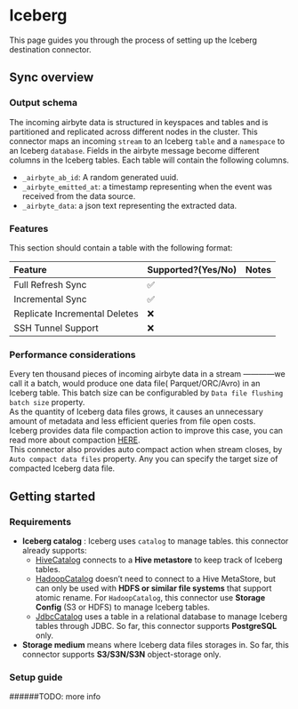 # Iceberg

This page guides you through the process of setting up the Iceberg destination connector.

## Sync overview

### Output schema

The incoming airbyte data is structured in keyspaces and tables and is partitioned and replicated across different nodes
in the cluster. This connector maps an incoming `stream` to an Iceberg `table` and a `namespace` to an
Iceberg `database`. Fields in the airbyte message become different columns in the Iceberg tables. Each table will
contain the following columns.

* `_airbyte_ab_id`: A random generated uuid.
* `_airbyte_emitted_at`: a timestamp representing when the event was received from the data source.
* `_airbyte_data`: a json text representing the extracted data.

### Features

This section should contain a table with the following format:

| Feature | Supported?(Yes/No) | Notes |
| :--- | :--- | :--- |
| Full Refresh Sync | ✅ |  |
| Incremental Sync | ✅ |  |
| Replicate Incremental Deletes | ❌ |  |
| SSH Tunnel Support | ❌ |  |

### Performance considerations

Every ten thousand pieces of incoming airbyte data in a stream ————we call it a batch, would produce one data file(
Parquet/ORC/Avro) in an Iceberg table. This batch size can be configurabled by `Data file flushing batch size`
property.  
As the quantity of Iceberg data files grows, it causes an unnecessary amount of metadata and less efficient queries from
file open costs.  
Iceberg provides data file compaction action to improve this case, you can read more about
compaction [HERE](https://iceberg.apache.org/docs/latest/maintenance/#compact-data-files).  
This connector also provides auto compact action when stream closes, by `Auto compact data files` property. Any you can
specify the target size of compacted Iceberg data file.

## Getting started

### Requirements

* **Iceberg catalog** : Iceberg uses `catalog` to manage tables. this connector already supports:
    * [HiveCatalog](https://iceberg.apache.org/docs/latest/hive/#global-hive-catalog)  connects to a **Hive metastore**
      to keep track of Iceberg tables.
    * [HadoopCatalog](https://iceberg.apache.org/docs/latest/java-api-quickstart/#using-a-hadoop-catalog) doesn’t need
      to connect to a Hive MetaStore, but can only be used with **HDFS or similar file systems** that support atomic
      rename. For `HadoopCatalog`, this connector use **Storage Config** (S3 or HDFS) to manage Iceberg tables.
    * [JdbcCatalog](https://iceberg.apache.org/docs/latest/jdbc/) uses a table in a relational database to manage
      Iceberg tables through JDBC. So far, this connector supports **PostgreSQL** only.
* **Storage medium** means where Iceberg data files storages in. So far, this connector supports **S3/S3N/S3N**
  object-storage only.

### Setup guide

######TODO: more info

